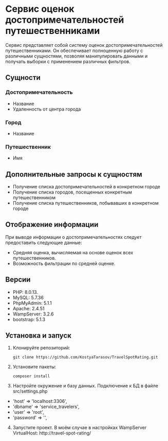# Сервис оценок достопримечательностей путешественниками

Сервис представляет собой систему оценок достопримечательностей путешественниками. Он обеспечивает полноценную работу с различными сущностями, позволяя манипулировать данными и получать выборки с применением различных фильтров.

## Сущности

### Достопримечательность
- Название
- Удаленность от центра города

### Город
- Название

### Путешественник
- Имя

## Дополнительные запросы к сущностям

- Получение списка достопримечательностей в конкретном городе
- Получение списка городов, посещенных конкретным путешественником
- Получение списка путешественников, побывавших в конкретном городе

## Отображение информации

При выводе информации о достопримечательностях следует предоставить следующие данные:
- Средняя оценка, вычисляемая на основе оценок всех путешественников.
- Возможность фильтрации по средней оценке.

## Версии

- PHP: 8.0.13.
- MySQL: 5.7.36
- PhpMyAdmin: 5.1.1
- Apache: 2.4.51
- WampServer: 3.2.6
- bootstrap: 5.1.3

## Установка и запуск

1. Клонируйте репозиторий:

   ```
   git clone https://github.com/KostyaTarasov/TravelSpotRating.git
   ```

2. Установите пакеты:

   ```
   composer install
   ```

3. Настройте окружение и базу данных. Подключение к БД в файле src/settings.php
 - 'host' => 'localhost:3306',
 - 'dbname' => 'service_travelers',
 - 'user' => 'root',
 - 'password' => '',

4. Запустите проект. В моём случае в настройках WampServer VirtualHost: http://travel-spot-rating/